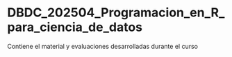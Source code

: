 # DBDC_202504_Programacion_en_R_para_ciencia_de_datos
Contiene el material y evaluaciones desarrolladas durante el curso
